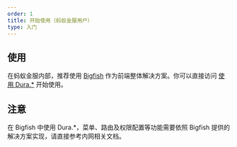 ```yaml
---
order: 1
title: 开始使用（蚂蚁金服用户）
type: 入门
---
```


## 使用

在蚂蚁金服内部，推荐使用 [Bigfish](https://bigfish.alipay.com) 作为前端整体解决方案。你可以直接访问 [使用 Dura.*](https://bigfish.alipay.com/doc/antdpro) 开始使用。

## 注意

在 Bigfish 中使用 Dura.*，菜单、路由及权限配置等功能需要依照 Bigfish 提供的解决方案实现，请直接参考内网相关文档。
